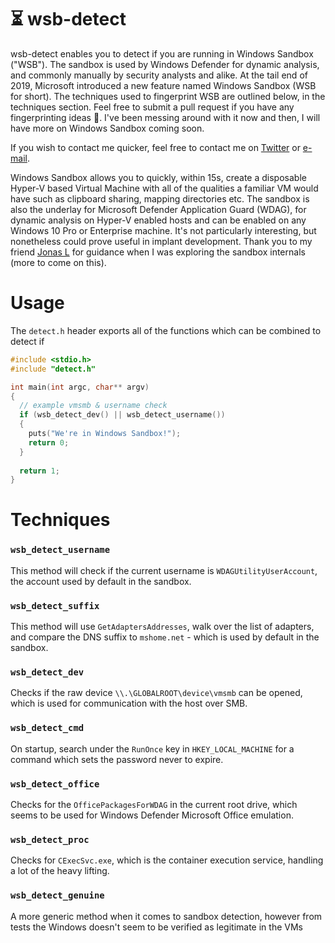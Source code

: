 # ⏳ wsb-detect
wsb-detect enables you to detect if you are running in Windows Sandbox ("WSB"). The sandbox is used by Windows Defender for dynamic analysis, and commonly manually by security analysts and alike. At the tail end of 2019, Microsoft introduced a new feature named Windows Sandbox (WSB for short). The techniques used to fingerprint WSB are outlined below, in the techniques section. Feel free to submit a pull request if you have any fingerprinting ideas 🎉. I've been messing around with it now and then, I will have more on Windows Sandbox coming soon.

If you wish to contact me quicker, feel free to contact me on [Twitter](https://twitter.com/LloydLabs) or [e-mail](mailto:me@syscall.party).

Windows Sandbox allows you to quickly, within 15s, create a disposable Hyper-V based Virtual Machine with all of the qualities a familiar VM would have such as clipboard sharing, mapping directories etc. The sandbox is also the underlay for Microsoft Defender Application Guard (WDAG), for dynamic analysis on Hyper-V enabled hosts and can be enabled on any Windows 10 Pro or Enterprise machine. It's not particularly interesting, but nonetheless could prove useful in implant development. Thank you to my friend [Jonas L](https://twitter.com/jonasLyk) for guidance when I was exploring the sandbox internals (more to come on this).

# Usage
The `detect.h` header exports all of the functions which can be combined to detect if

```c
#include <stdio.h>
#include "detect.h"

int main(int argc, char** argv)
{
  // example vmsmb & username check
  if (wsb_detect_dev() || wsb_detect_username())
  {
    puts("We're in Windows Sandbox!");
    return 0;
  }
  
  return 1;
}
```

# Techniques
### `wsb_detect_username`
This method will check if the current username is `WDAGUtilityUserAccount`, the account used by default in the sandbox.

### `wsb_detect_suffix`
This method will use `GetAdaptersAddresses`, walk over the list of adapters, and compare the DNS suffix to `mshome.net` - which is used by default in the sandbox.

### `wsb_detect_dev`
Checks if the raw device `\\.\GLOBALROOT\device\vmsmb` can be opened, which is used for communication with the host over SMB.

### `wsb_detect_cmd`
On startup, search under the `RunOnce` key in `HKEY_LOCAL_MACHINE` for a command which sets the password never to expire.

### `wsb_detect_office`
Checks for the `OfficePackagesForWDAG` in the current root drive, which seems to be used for Windows Defender Microsoft Office emulation.

### `wsb_detect_proc`
Checks for `CExecSvc.exe`, which is the container execution service, handling a lot of the heavy lifting.

### `wsb_detect_genuine`
A more generic method when it comes to sandbox detection, however from tests the Windows doesn't seem to be verified as legitimate in the VMs
